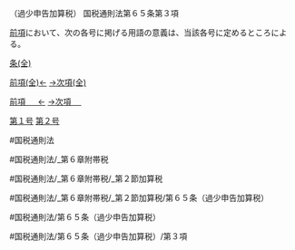 （過少申告加算税）
国税通則法第６５条第３項

[前項](国税通則法＿＿＿＿＿第６５条第２項)において、次の各号に掲げる用語の意義は、当該各号に定めるところによる。

[条(全)](国税通則法＿＿＿＿＿第６５条_.md)

[前項(全)←](国税通則法＿＿＿＿＿第６５条第２項_.md)    [→次項(全)](国税通則法＿＿＿＿＿第６５条第４項_.md)

[前項 　 ←](国税通則法＿＿＿＿＿第６５条第２項.md)    [→次項 　 ](国税通則法＿＿＿＿＿第６５条第４項.md)

[第１号](国税通則法＿＿＿＿＿第６５条第３項第１号.md)  [第２号](国税通則法＿＿＿＿＿第６５条第３項第２号.md)  

#国税通則法

#国税通則法/_第６章附帯税

#国税通則法/_第６章附帯税/_第２節加算税

#国税通則法/_第６章附帯税/_第２節加算税/第６５条（過少申告加算税）

#国税通則法/第６５条（過少申告加算税）

#国税通則法/第６５条（過少申告加算税）/第３項

